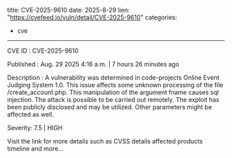  
title: CVE-2025-9610
date: 2025-8-29
lien: "https://cvefeed.io/vuln/detail/CVE-2025-9610"
categories:
  - cve
---

CVE ID : CVE-2025-9610

Published :  Aug. 29
2025
4:16 a.m. | 7 hours
26 minutes ago

Description : A vulnerability was determined in code-projects Online Event Judging System 1.0. This issue affects some unknown processing of the file /create_account.php. This manipulation of the argument fname causes sql injection. The attack is possible to be carried out remotely. The exploit has been publicly disclosed and may be utilized. Other parameters might be affected as well.

Severity: 7.5 | HIGH

Visit the link for more details
such as CVSS details
affected products
timeline
and more...
